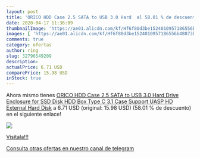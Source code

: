 ```yaml
---
layout: post
title: 'ORICO HDD Case 2.5 SATA to USB 3.0 Hard  al 58.01 % de descuento'
date: 2020-04-17 11:36:09
thumbnailImage: 'https://ae01.alicdn.com/kf/Hf6f80d3be1524010957186556b48873bx/ORICO-HDD-Case-2-5-SATA-to-USB-3-0-Hard-Drive-Enclosure-for-SSD-Disk.jpg_350x350._SL200_.jpg'
images: [ 'https://ae01.alicdn.com/kf/Hf6f80d3be1524010957186556b48873bx/ORICO-HDD-Case-2-5-SATA-to-USB-3-0-Hard-Drive-Enclosure-for-SSD-Disk.jpg_350x350._SL200_.jpg' ]
comments: true
category: ofertas
author: ring
slug: 32796549209
description:
actualPrice: 6.71 USD
comparePrice: 15.98 USD
inStock: true
---
```


Ahora mismo tienes [ORICO HDD Case 2.5 SATA to USB 3.0 Hard Drive Enclosure for SSD Disk HDD Box Type C 3.1 Case Support UASP HD External Hard Disk](https://www.amazon.com/dp/32796549209/?tag=redken08-20) a 6.71 USD (original: 15.98 USD) (58.01 %  de descuento) en el siguiente enlace!

[![](https://ae01.alicdn.com/kf/Hf6f80d3be1524010957186556b48873bx/ORICO-HDD-Case-2-5-SATA-to-USB-3-0-Hard-Drive-Enclosure-for-SSD-Disk.jpg_350x350._SL200_.jpg)](https://www.amazon.com/dp/32796549209/?tag=redken08-20)

[Visítala!!!](https://www.amazon.com/dp/32796549209/?tag=redken08-20)

[Consulta otras ofertas en nuestro canal de telegram](https://t.me/s/ofertas25)
